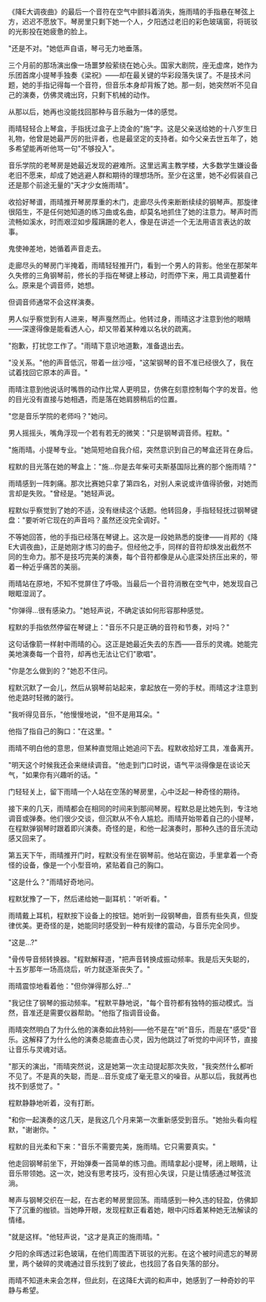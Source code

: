 《降E大调夜曲》的最后一个音符在空气中颤抖着消失，施雨晴的手指悬在琴弦上方，迟迟不愿放下。琴房里只剩下她一个人，夕阳透过老旧的彩色玻璃窗，将斑驳的光影投在她疲惫的脸上。

"还是不对。"她低声自语，琴弓无力地垂落。

三个月前的那场演出像一场噩梦般萦绕在她心头。国家大剧院，座无虚席，她作为乐团首席小提琴手独奏《梁祝》——却在最关键的华彩段落失误了。不是技术问题，她的手指记得每一个音符，但音乐本身却背叛了她。那一刻，她突然听不见自己的演奏，仿佛灵魂出窍，只剩下机械的动作。

从那以后，她再也没能找回那种与音乐融为一体的感觉。

雨晴轻轻合上琴盒，手指抚过盒子上烫金的"施"字。这是父亲送给她的十八岁生日礼物，他曾是她最严厉的批评者，也是最坚定的支持者。如今父亲去世五年了，她多希望能再听他骂一句"不够投入"。

音乐学院的老琴房是她最近发现的避难所。这里远离主教学楼，大多数学生嫌设备老旧不愿来，却成了她逃避人群和期待的理想场所。至少在这里，她不必假装自己还是那个前途无量的"天才少女施雨晴"。

收拾好琴谱，雨晴推开琴房厚重的木门，走廊尽头传来断断续续的钢琴声。那旋律很陌生，不是任何她知道的练习曲或名曲，却莫名地抓住了她的注意力。琴声时而流畅如溪水，时而艰涩如步履蹒跚的老人，像是在讲述一个无法用语言表达的故事。

鬼使神差地，她循着声音走去。

走廊尽头的琴房门半掩着，雨晴轻轻推开门，看到一个男人的背影。他坐在那架年久失修的三角钢琴前，修长的手指在琴键上移动，时而停下来，用工具调整着什么。原来是个调音师，她想。

但调音师通常不会这样演奏。

男人似乎察觉到有人进来，琴声戛然而止。他转过身，雨晴这才注意到他的眼睛——深邃得像是能看透人心，却又带着某种难以名状的疏离。

"抱歉，打扰您工作了。"雨晴下意识地道歉，准备退出去。

"没关系。"他的声音低沉，带着一丝沙哑，"这架钢琴的音不准已经很久了，我在试着找回它原本的声音。"

雨晴注意到他说话时嘴唇的动作比常人更明显，仿佛在刻意控制每个字的发音。他的目光没有直接与她相遇，而是落在她肩膀稍后的位置。

"您是音乐学院的老师吗？"她问。

男人摇摇头，嘴角浮现一个若有若无的微笑："只是钢琴调音师。程默。"

"施雨晴。小提琴专业。"她简短地自我介绍，突然意识到自己的琴盒还背在身后。

程默的目光落在她的琴盒上："施...你是去年柴可夫斯基国际比赛的那个施雨晴？"

雨晴感到一阵刺痛。那次比赛她只拿了第四名，对别人来说或许值得骄傲，对她而言却是失败。"曾经是。"她轻声说。

程默似乎察觉到了她的不适，没有继续这个话题。他转回身，手指轻轻抚过钢琴键盘："要听听它现在的声音吗？虽然还没完全调好。"

不等她回答，他的手指已经落在琴键上。这次是一段她熟悉的旋律——肖邦的《降E大调夜曲》，正是她刚才练习的曲子。但经他之手，同样的音符却焕发出截然不同的生命力。那不是技巧完美的演奏，每个音符都像是从心底深处挤压出来的，带着一种近乎痛苦的美丽。

雨晴站在原地，不知不觉屏住了呼吸。当最后一个音符消散在空气中，她发现自己眼眶湿润了。

"你弹得...很有感染力。"她轻声说，不确定该如何形容那种感觉。

程默的手指依然停留在琴键上："音乐不只是正确的音符和节奏，对吗？"

这句话像箭一样射中雨晴的心。这正是她最近失去的东西——音乐的灵魂。她能完美地演奏每一个音符，却再也无法让它们"歌唱"。

"你是怎么做到的？"她忍不住问。

程默沉默了一会儿，然后从钢琴前站起来，拿起放在一旁的手杖。雨晴这才注意到他走路时轻微的跛行。

"我听得见音乐，"他慢慢地说，"但不是用耳朵。"

他指了指自己的胸口："在这里。"

雨晴不明白他的意思，但某种直觉阻止她追问下去。程默收拾好工具，准备离开。

"明天这个时候我还会来继续调音。"他走到门口时说，语气平淡得像是在谈论天气，"如果你有兴趣听的话。"

门轻轻关上，留下雨晴一个人站在空荡的琴房里，心中泛起一种奇怪的期待。

接下来的几天，雨晴都会在相同的时间来到那间琴房。程默总是比她先到，专注地调音或弹奏。他们很少交谈，但沉默从不令人尴尬。雨晴开始带着自己的小提琴，在程默弹钢琴时跟着即兴演奏。奇怪的是，和他一起演奏时，那种久违的音乐流动感又回来了。

第五天下午，雨晴推开门时，程默没有坐在钢琴前。他站在窗边，手里拿着一个奇怪的设备，像是一个小型音响，紧贴着自己的胸口。

"这是什么？"雨晴好奇地问。

程默犹豫了一下，然后递给她一副耳机："听听看。"

雨晴戴上耳机，程默按下设备上的按钮。她听到一段钢琴曲，音质有些失真，但旋律优美。更奇怪的是，她能同时感受到一种有规律的震动，与音乐完全同步。

"这是...?"

"骨传导音频转换器。"程默解释道，"把声音转换成振动频率。我是后天失聪的，十五岁那年一场高烧后，听力就逐渐丧失了。"

雨晴震惊地看着他："但你弹得那么好..."

"我记住了钢琴的振动频率。"程默平静地说，"每个音符都有独特的振动模式。当然，音准还是需要仪器帮助。"他指了指调音设备。

雨晴突然明白了为什么他的演奏如此特别——他不是在"听"音乐，而是在"感受"音乐。这解释了为什么他的演奏总能直击心灵，因为他跳过了听觉的中间环节，直接让音乐与灵魂对话。

"那天的演出，"雨晴突然说，这是她第一次主动提起那次失败，"我突然什么都听不见了。不是真的失聪，而是...音乐变成了毫无意义的噪音。从那以后，我就再也找不到感觉了。"

程默静静地听着，没有打断。

"和你一起演奏的这几天，是我这几个月来第一次重新感受到音乐。"她抬头看向程默，"谢谢你。"

程默的目光柔和下来："音乐不需要完美，施雨晴。它只需要真实。"

他走回钢琴前坐下，开始弹奏一首简单的练习曲。雨晴拿起小提琴，闭上眼睛，让音乐带领她。这一次，她没有思考技巧，没有担心失误，只是让情感通过琴弦流淌。

琴声与钢琴交织在一起，在古老的琴房里回荡。雨晴感到一种久违的轻盈，仿佛卸下了沉重的枷锁。当她睁开眼，发现程默正看着她，眼中闪烁着某种她无法解读的情绪。

"就是这样。"他轻声说，"这才是真正的施雨晴。"

夕阳的余晖透过彩色玻璃，在他们周围洒下斑驳的光影。在这个被时间遗忘的琴房里，两个破碎的灵魂通过音乐找到了彼此，也找回了各自失落的部分。

雨晴不知道未来会怎样，但此刻，在这降E大调的和声中，她感到了一种奇妙的平静与希望。
